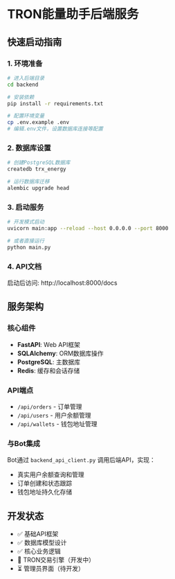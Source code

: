 # TRON能量助手后端服务

## 快速启动指南

### 1. 环境准备

```bash
# 进入后端目录
cd backend

# 安装依赖
pip install -r requirements.txt

# 配置环境变量
cp .env.example .env
# 编辑.env文件，设置数据库连接等配置
```

### 2. 数据库设置

```bash
# 创建PostgreSQL数据库
createdb trx_energy

# 运行数据库迁移
alembic upgrade head
```

### 3. 启动服务

```bash
# 开发模式启动
uvicorn main:app --reload --host 0.0.0.0 --port 8000

# 或者直接运行
python main.py
```

### 4. API文档
启动后访问: http://localhost:8000/docs

## 服务架构

### 核心组件
- **FastAPI**: Web API框架
- **SQLAlchemy**: ORM数据库操作
- **PostgreSQL**: 主数据库
- **Redis**: 缓存和会话存储

### API端点
- `/api/orders` - 订单管理
- `/api/users` - 用户余额管理  
- `/api/wallets` - 钱包地址管理

### 与Bot集成
Bot通过 `backend_api_client.py` 调用后端API，实现：
- 真实用户余额查询和管理
- 订单创建和状态跟踪
- 钱包地址持久化存储

## 开发状态
- ✅ 基础API框架
- ✅ 数据库模型设计
- ✅ 核心业务逻辑
- 🔄 TRON交易引擎（开发中）
- ⏳ 管理员界面（待开发）